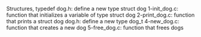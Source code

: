 Structures, typedef
dog.h: define a new type struct dog
1-init_dog.c: function that initializes a variable of type struct dog
2-print_dog.c: function that prints a struct dog
dog.h: define a new type dog_t
4-new_dog.c: function that creates a new dog
5-free_dog.c: function that frees dogs
